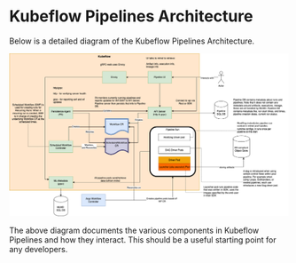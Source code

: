 # Kubeflow Pipelines Architecture

Below is a detailed diagram of the Kubeflow Pipelines Architecture.

![KubeFlow Pipelines Cluster Wide Architecture](../../images/kfp-cluster-wide-architecture.png)

The above diagram documents the various components in Kubeflow Pipelines and how they interact. This should be a useful starting point for any developers.
